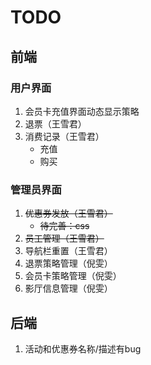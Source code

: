 # TODO

## 前端

### 用户界面

1. 会员卡充值界面动态显示策略
2. 退票（王雪君）
3. 消费记录（王雪君）
   - 充值
   - 购买

### 管理员界面

1. ~~优惠券发放（王雪君）~~
   - ~~待完善：css~~
2. ~~员工管理（王雪君）~~
3. 导航栏重置（王雪君）
4. 退票策略管理（倪雯）
5. 会员卡策略管理（倪雯）
6. 影厅信息管理（倪雯）

## 后端

1. 活动和优惠券名称/描述有bug